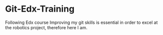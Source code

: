 # Git-Edx-Training
Following Edx course
Improving my git skills is essential in order to excel at the robotics project, therefore here I am.
